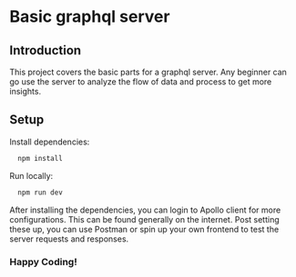 # Basic graphql server

## Introduction

This project covers the basic parts for a graphql server. Any beginner can go use the server to analyze the flow of data and process to get more insights.

## Setup

Install dependencies:
```bash
  npm install
```

Run locally:
```bash
  npm run dev
```

After installing the dependencies, you can login to Apollo client for more configurations. This can be found generally on the internet. Post setting these up, you can use Postman or spin up your own frontend to test the server requests and responses.

### Happy Coding!

